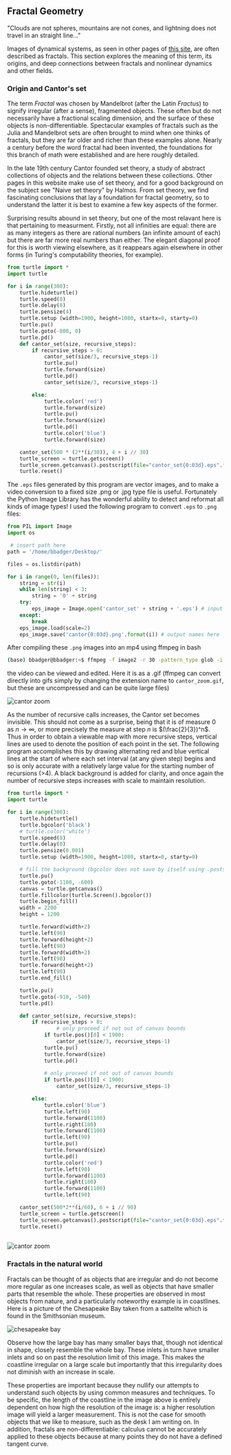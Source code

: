 ## Fractal Geometry

"Clouds are not spheres, mountains are not cones, and lightning does not travel in an straight line..."

Images of dynamical systems, as seen in other pages of [this site](https://blbadger.github.io/), are often described as fractals.  This section explores the meaning of this term, its origins, and deep connections between fractals and nonlinear dynamics and other fields.

### Origin and Cantor's set

The term *Fractal* was chosen by Mandelbrot (after the Latin *Fractus*) to signify irregular (after a sense), fragmented objects.  These often but do not necessarily have a fractional scaling dimension, and the surface of these objects is non-differentiable.  Spectacular examples of fractals such as the Julia and Mandelbrot sets are often brought to mind when one thinks of fractals, but they are far older and richer than these examples alone.  Nearly a century before the word fractal had been invented, the foundations for this branch of math were established and are here roughly detailed.

In the late 19th century Cantor founded set theory, a study of abstract collections of objects and the relations between these collections.  Other pages in this website make use of set theory, and for a good background on the subject see "Naive set theory" by Halmos.  From set theory, we find fascinating conclusions that lay a foundation for fractal geometry, so to understand the latter it is best to examine a few key aspects of the former. 

Surprising results abound in set theory, but one of the most relavant here is that pertaining to measurment.  Firstly, not all infinities are equal: there are as many integers as there are rational numbers (an infinite amount of each) but there are far more real numbers than either.  The elegant diagonal proof for this is worth viewing elsewhere, as it reappears again elsewhere in other forms (in Turing's computability theories, for example). 



```python
from turtle import *
import turtle

for i in range(300):
	turtle.hideturtle()
	turtle.speed(0)
	turtle.delay(0)
	turtle.pensize(4)
	turtle.setup (width=1900, height=1080, startx=0, starty=0)
	turtle.pu()
	turtle.goto(-800, 0)
	turtle.pd()
	def cantor_set(size, recursive_steps):
		if recursive_steps > 0:
			cantor_set(size/3, recursive_steps-1)
			turtle.pu()
			turtle.forward(size)
			turtle.pd()
			cantor_set(size/3, recursive_steps-1)

		else:
			turtle.color('red')
			turtle.forward(size)
			turtle.pu()
			turtle.forward(size)
			turtle.pd()
			turtle.color('blue')
			turtle.forward(size)

	cantor_set(500 * (2**(i/30)), 4 + i // 30)
	turtle_screen = turtle.getscreen()
	turtle_screen.getcanvas().postscript(file="cantor_set{0:03d}.eps".format(i))
	turtle.reset()

```

The `.eps` files generated by this program are vector images, and to make a video conversion to a fixed size .png or .jpg type file is useful.  Fortunately the Python Image Library has the wonderful ability to detect and reformat all kinds of image types!  I used the following program to convert `.eps` to `.png` files:

```python
from PIL import Image
import os

 # insert path here
path = '/home/bbadger/Desktop/' 

files = os.listdir(path)

for i in range(0, len(files)):
	string = str(i)
	while len(string) < 3:
		string = '0' + string
	try:
		eps_image = Image.open('cantor_set' + string + '.eps') # input names here
	except:
		break
	eps_image.load(scale=2)   
	eps_image.save('cantor{0:03d}.png'.format(i)) # output names here
```
After compiling these `.png` images into an mp4 using ffmpeg in bash

```bash
(base) bbadger@bbadger:~$ ffmpeg -f image2 -r 30 -pattern_type glob -i '*.png' cantor_zoom.mp4
```

the video can be viewed and edited.  Here it is as a .gif (ffmpeg can convert directly into gifs simply by changing the extension name to `cantor_zoom.gif`, but these are uncompressed and can be quite large files)

![cantor zoom]({{https://blbadger.github.io}}/fractals/cantor_zoom1.gif)

As the number of recursive calls increases, the Cantor set becomes invisible.  This should not come as a surprise, being that it is of measure $0$ as $n \to \infty$, or more precisely the measure at step $n$ is $(\frac{2}{3})^n$.  Thus in order to obtain a viewable map with more recursive steps, vertical lines are used to denote the position of each point in the set.  The following program accomplishes this by drawing alternating red and blue vertical lines at the start of where each set interval (at any given step) begins and so is only accurate with a relatively large value for the starting number of recursions (>4).  A black background is added for clarity, and once again the number of recursive steps increases with scale to maintain resolution.

```python
from turtle import *
import turtle

for i in range(300):
	turtle.hideturtle()
	turtle.bgcolor('black')
	# turtle.color('white')
	turtle.speed(0)
	turtle.delay(0)
	turtle.pensize(0.001)
	turtle.setup (width=1900, height=1080, startx=0, starty=0)

	# fill the background (bgcolor does not save by itself using .postscript())
	turtle.pu()
	turtle.goto(-1100, -600)
	canvas = turtle.getcanvas()
	turtle.fillcolor(turtle.Screen().bgcolor())
	turtle.begin_fill()
	width = 2200
	height = 1200

	turtle.forward(width+2)
	turtle.left(90)
	turtle.forward(height+2)
	turtle.left(90)
	turtle.forward(width+2)
	turtle.left(90)
	turtle.forward(height+2)
	turtle.left(90)
	turtle.end_fill()

	turtle.pu()
	turtle.goto(-910, -540)
	turtle.pd()

	def cantor_set(size, recursive_steps):
		if recursive_steps > 0:
      			# only proceed if not out of canvas bounds
			if turtle.pos()[0] < 1900:
				cantor_set(size/3, recursive_steps-1)
			turtle.pu()
			turtle.forward(size)
			turtle.pd()
			
			# only proceed if not out of canvas bounds
			if turtle.pos()[0] < 1900:
				cantor_set(size/3, recursive_steps-1)

		else:
			turtle.color('blue')
			turtle.left(90)
			turtle.forward(1100)
			turtle.right(180)
			turtle.forward(1100)
			turtle.left(90)
			turtle.pu()
			turtle.forward(size)
			turtle.pd()
			turtle.color('red')
			turtle.left(90)
			turtle.forward(1100)
			turtle.right(180)
			turtle.forward(1100)
			turtle.left(90)

	cantor_set(500*2**(i/60), 6 + i // 90)
	turtle_screen = turtle.getscreen()
	turtle_screen.getcanvas().postscript(file="cantor_set{0:03d}.eps".format(i))
	turtle.reset()
	
```

![cantor zoom]({{https://blbadger.github.io}}/fractals/cantor_zoom_vertical.gif)


### Fractals in the natural world

Fractals can be thought of as objects that are irregular and do not become more regular as one increases scale, as well as objects that have smaller parts that resemble the whole.  These properties are observed in most objects from nature, and a particularly noteworthy example is in coastlines.  Here is a picture of the Chesapeake Bay taken from a sattelite which is found in the Smithsonian museum. 

![chesapeake bay]({{https://blbadger.github.io}}/fractals/chesapeake_bay.png)

Observe how the large bay has many smaller bays that, though not identical in shape, closely resemble the whole bay.  These inlets in turn have smaller inlets and so on past the resolution limit of this image.  This makes the coastline irregular on a large scale but importantly that this irregularity does not diminish with an increase in scale.  

These properties are important because they nullify our attempts to understand such objects by using common measures and techniques.  To be specific, the length of the coastline in the image above is entirely dependent on how high the resolution of the image is: a higher resolution image will yield a larger measurement.  This is not the case for smooth objects that we like to measure, such as the desk I am writing on.  In addition, fractals are non-differentiable: calculus cannot be accurately applied to these objects because at many points they do not have a defined tangent curve. 

